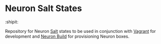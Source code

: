 # Neuron Salt States

:shipit:

Repository for Neuron [Salt](https://saltstack.com/community/) states to be used in conjunction with [Vagrant](https://www.vagrantup.com) for development and [Neuron Build](https://github.com/ajthor/neuron-build) for provisioning Neuron boxes. 
